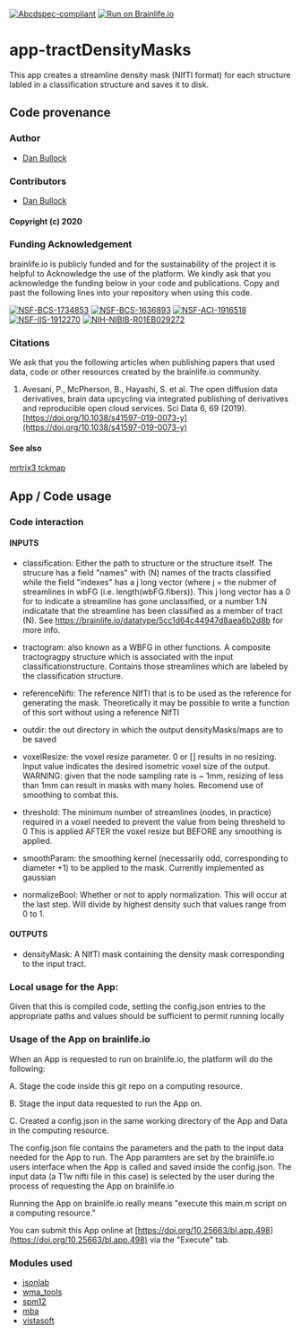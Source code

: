 [![Abcdspec-compliant](https://img.shields.io/badge/ABCD_Spec-v1.1-green.svg)](https://github.com/brain-life/abcd-spec)
[![Run on Brainlife.io](https://img.shields.io/badge/Brainlife-bl.app.498-blue.svg)](https://doi.org/10.25663/bl.app.498)

# app-tractDensityMasks

 This app creates a streamline density mask (NIfTI format) for each
 structure labled in a classification structure and saves it to disk.

##  Code provenance

### Author
- [Dan Bullock](dnbulloc@iu.edu)

### Contributors
- [Dan Bullock](dnbulloc@iu.edu)

#### Copyright (c) 2020 

### Funding Acknowledgement
brainlife.io is publicly funded and for the sustainability of the project it is helpful to Acknowledge the use of the platform. We kindly ask that you acknowledge the funding below in your code and publications. Copy and past the following lines into your repository when using this code.

[![NSF-BCS-1734853](https://img.shields.io/badge/NSF_BCS-1734853-blue.svg)](https://nsf.gov/awardsearch/showAward?AWD_ID=1734853)
[![NSF-BCS-1636893](https://img.shields.io/badge/NSF_BCS-1636893-blue.svg)](https://nsf.gov/awardsearch/showAward?AWD_ID=1636893)
[![NSF-ACI-1916518](https://img.shields.io/badge/NSF_ACI-1916518-blue.svg)](https://nsf.gov/awardsearch/showAward?AWD_ID=1916518)
[![NSF-IIS-1912270](https://img.shields.io/badge/NSF_IIS-1912270-blue.svg)](https://nsf.gov/awardsearch/showAward?AWD_ID=1912270)
[![NIH-NIBIB-R01EB029272](https://img.shields.io/badge/NIH_NIBIB-R01EB029272-green.svg)](https://grantome.com/grant/NIH/R01-EB029272-01)

### Citations
We ask that you the following articles when publishing papers that used data, code or other resources created by the brainlife.io community.

1. Avesani, P., McPherson, B., Hayashi, S. et al. The open diffusion data derivatives, brain data upcycling via integrated publishing of derivatives and reproducible open cloud services. Sci Data 6, 69 (2019). [https://doi.org/10.1038/s41597-019-0073-y](https://doi.org/10.1038/s41597-019-0073-y)

#### See also

[mrtrix3 tckmap](https://mrtrix.readthedocs.io/en/latest/reference/commands/tckmap.html)


## App / Code usage

### Code interaction

#### INPUTS

  - classification: Either the path to structure or the structure itself.
  The strucure has a field "names" with (N) names of the tracts classified
  while the field "indexes" has a j long vector (where  j = the nubmer of
  streamlines in wbFG (i.e. length(wbFG.fibers)).  This j long vector has
  a 0 for to indicate a streamline has gone unclassified, or a number 1:N
  indicatate that the streamline has been classified as a member of tract
  (N). See https://brainlife.io/datatype/5cc1d64c44947d8aea6b2d8b for more
  info.

 - tractogram: also known as a WBFG in other functions.  A composite
 tractogragpy structure which is associated with the input
 classificationstructure.  Contains those streamlines which are labeled by
 the classification structure.

 - referenceNifti:  The reference NIfTI that is to be used as the reference
 for generating the mask.  Theoretically it may be possible to write a
 function of this sort without using a reference NIfTI

 - outdir: the out directory in which the output densityMasks/maps are to be
 saved

 - voxelResize:  the voxel resize parameter.  0 or [] results in no
 resizing.  Input value indicates the desired isometric voxel size of the
 output.  WARNING:  given that the node sampling rate is ~ 1mm, resizing
 of less than 1mm can result in masks with many holes.  Recomend use of
 smoothing to combat this.

 - threshold:  The minimum number of streamlines (nodes, in practice)
 required in a voxel needed to prevent the value from being thresheld to
 0 This is applied AFTER the voxel resize but BEFORE any smoothing is
 applied.

 - smoothParam: the smoothing kernel (necessarily odd, corresponding to
 diameter +1) to be applied to the mask.  Currently implemented as
 gaussian

 - normalizeBool:  Whether or not to apply normalization.  This will occur
 at the last step.  Will divide by highest density such that values range
 from 0 to 1.

#### OUTPUTS

 - densityMask:  A NIfTI mask containing the density mask corresponding to
  the input tract.

### Local usage for the App:
Given that this is compiled code, setting the config.json entries to the appropriate paths and values should be sufficient to permit running locally

### Usage of the App on brainlife.io
When an App is requested to run on brainlife.io, the platform will do the following:

A. Stage the code inside this git repo on a computing resource.

B. Stage the input data requested to run the App on.

C. Created a config.json in the same working directory of the App and Data in the computing resource.

The config.json file contains the parameters and the path to the input data needed for the App to run. The App paramters are set by the brainlife.io users interface when the App is called and saved inside the config.json. The input data (a T1w nifti file in this case) is selected by the user during the process of requesting the App on brainlife.io 

Running the App on brainlife.io really means "execute this main.m script on a computing resource." 

You can submit this App online at [https://doi.org/10.25663/bl.app.498](https://doi.org/10.25663/bl.app.498) via the "Execute" tab.

### Modules used

- [jsonlab](https://github.com/fangq/jsonlab)
- [wma_tools](https://github.com/DanNBullock/wma_tools)
- [spm12](https://github.com/spm/spm12)
- [mba](https://github.com/francopestilli/mba)
- [vistasoft](https://github.com/vistalab/vistasoft)
